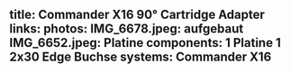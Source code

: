 title: Commander X16 90° Cartridge Adapter
links:
photos:
    IMG_6678.jpeg: aufgebaut
    IMG_6652.jpeg: Platine
components:
    1 Platine
    1 2x30 Edge Buchse
systems:
    Commander X16
---
